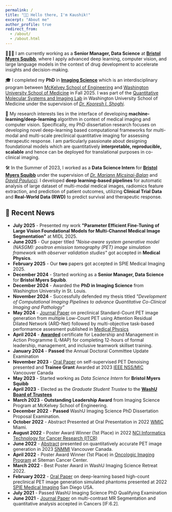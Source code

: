 ```yaml
---
permalink: /
title: "👋🏼 Hello there, I'm Kaushik!"
excerpt: "About me"
author_profile: true
redirect_from: 
  - /about/
  - /about.html
---
```





<!---![Illustration of combining vision and language modalities](/images/image_to_text_vis.png){: .align-right width="300px"}-->
👨🏻‍💻 I am currently working as a **Senior Manager, Data Science** at [**Bristol Myers Squibb**](https://www.bms.com/), where I apply advanced deep learning, computer vision, and large language models in the context of drug development to accelerate insights and decision-making.

🎓 I completed my **PhD** in [**Imaging Science**](https://engineering.wustl.edu/academics/programs/imaging-science/index.html) which is an interdisciplinary program between [McKelvey School of Engineering](https://engineering.wustl.edu/index.html) and [Washington University School of Medicine](https://medicine.wustl.edu/) in Fall 2025. I was part of the [Quantitative Molecular Systems and Imaging Lab](https://www.mir.wustl.edu/research/research-centers/precision-radiotheranostics-translation-center-prtc/labs/shoghi-lab/) in Washington University School of Medicine under the supervision of [*Dr. Kooresh I. Shoghi*](https://www.mir.wustl.edu/employees/kooresh-shoghi/).

🔬 My research interests lies in the interface of developing **machine-learning/deep-learning** algorithm in context of medical imaging and computer vision. Specifically, my PhD dissertation research focuses on developing novel deep-learning based computational frameworks for multi-modal and multi-scale preclinical quantitative imaging for assessing therapeutic response. I am particularly passionate about designing foundational models which are quantitatively **interpretable, reproducible, scalable** and hence can be deployed for translational purposes in co-clinical imaging.

🛠️ In the Summer of 2023, I worked as a **Data Science Intern** for [**Bristol Myers Squibb**](https://www.bms.com/) under the supervision of [*Dr. Mariann Micsinai-Balan*](https://www.linkedin.com/in/mariannmicsinai/) and [*David Paulucci*](https://www.linkedin.com/in/david-paulucci/). I developed **deep learning-based pipelines** for automatic analysis of large dataset of multi-modal medical images, radiomics feature extraction, and prediction of patient outcomes, utilizing **Clinical Trial Data** and **Real-World Data (RWD)** to predict survival and therapeutic response.


## 📰 Recent News
* **July 2025** - Presented my work **"Parameter Efficient Fine-Tuning of Large Vision Foundational Models for Multi-Channel Medical Image Segmentation"** at MIDL 2025.
* **June 2025** - Our paper titled *"Noise‐aware system generative model (NASGM): positron emission tomography (PET) image simulation framework with observer validation studies"* got accepted in **Medical Physics**.
* **February 2025** - Our **two** papers got accepted in SPIE Medical Imaging 2025.
* **December 2024** - Started working as a **Senior Manager, Data Science** for **Bristol Myers Squibb**.
* **December 2024** - Awarded the **PhD in Imaging Science** from Washington University in St. Louis.
* **November 2024** - Successfully defended my thesis titled *"Development of Computational Imaging Pipelines to advance Quantitative Co-Clinical Imaging and Pathology"*
* **May 2024** - [Journal Paper](https://aapm.onlinelibrary.wiley.com/doi/10.1002/mp.17105) on preclinical Standard-Count PET image generation from multiple Low-Count PET using Attention Residual Dilated Network (ARD-Net) followed by multi-objective task-based performamce assesment published in [Medical Physics](https://aapm.onlinelibrary.wiley.com/journal/24734209)
* **April 2024** - [**Awarded**](https://badgr.com/public/assertions/cBw6IgP3SpGhnpZ3GJIQNQ?identity__email=kaushik.dutta@wustl.edu&action=download) certificate for Leadership and Management in Action Programme (L-MAP) for completing 12-hours of formal leadership, management, and inclusive teamwork skillset training. 
* **January 2024** - **Passed** the Annual Doctoral Committee Update Examination
* **November 2023** - [Oral Paper](https://ieeexplore.ieee.org/abstract/document/10338657) on self-supervised PET Denoising presented and **Trainee Grant** Awarded at 2023 [IEEE NSS/MIC](https://nssmic.ieee.org/2023/) Vancouver Canada
* **May 2023** - Started working as *Data Science Intern* for **Bristol Myers Squibb**
* **April 2023** - Elected as the *Graduate Student Trustee* to the [**WashU Board of Trustees**](https://boardoftrustees.wustl.edu/)
* **March 2023** - **Outstanding Leadership Award** from Imaging Science Program at McKelvey School of Engineering.
* **December 2022** - **Passed** WashU Imaging Science PhD Dissertation Proposal Examination.
* **October 2022** - Abstract Presented at Oral Presentation in 2022 [WMIC](https://wmis.org/wmic-2022-highlights/) Miami.
* **August 2022** - Poster Award Winner (1st Place) in 2022 [NCI Informatics Technology for Cancer Research (ITCR)](https://itcr2022.org/)
* **June 2022** - [Abstract](https://jnm.snmjournals.org/content/63/supplement_2/3222.abstracthttps://jnm.snmjournals.org/content/63/supplement_2/3222.abstract) presented on quantitatively accurate PET image generation in 2023 [SNMMI](https://www.snmmi.org/index.aspx) Vancouver Canada.
* **April 2022** - Poster Award Winner (1st Place) in [Oncologic Imaging Program](https://siteman.wustl.edu/research/research-programs/oncologic-imaging-program-oip/) at Siteman Cancer Center.
* **March 2022** - Best Poster Award in WashU Imaging Science Retreat 2022.
* **February 2022** - [Oral Paper](https://www.spiedigitallibrary.org/conference-proceedings-of-spie/12031/120311F/Deep-learning-framework-to-synthesize-high-count-preclinical-PET-images/10.1117/12.2612729.full) on deep-learning based high-count preclinical PET image generation simulated phantoms presented at 2022 [SPIE Medical Imaging](https://spie.org/conferences-and-exhibitions/medical-imaging/program#_=_) San Diego USA.
* **July 2021** - Passed WashU Imaging Science PhD Qualifying Examination
* **June 2021** - [Journal Paper](https://www.mdpi.com/2072-6694/13/15/3795) on multi-contrast MR Segmentation and quantitative analysis accepted in Cancers [IF:6.2].

<!---!
## 🤖 Open Source Contributions
I have experience contributing to [Arena Bench](https://github.com/Arena-Rosnav) a large open-source project for robotic obstacle avoidance using Deep Reinforcement Learning.

Moreover, I have published a [respective paper](https://sudo-boris.github.io/publication/2022-Arena-Bench) at the IROS conference and in the Robotics and Automation Letters (RA-L) journal.

## 📜 Reimplementing and Reproducing Papers
I have experience with independent research. I have implemented the Reward Constrained Policy Optimization paper into stable-baselines3 PPO and reproduced the original results by running and tracking experiments.

To accompany this work, I have submitted a blog post to the **ICLR** Blogposts Track communicating the paper's theory and my results.

Feel free to look at my specific [portfolio entry](https://sudo-boris.github.io/portfolio/RCPPO/).

## 👨🏻‍🔬 Professional Experience
Currently I am working as a **Student Researcher** at the Reliable Multimodal AI Lab at the TU Darmstadt under the supervision of Prof. Marcus Rohrbach working on **Generative Video-Language Modelling**.
Additionally, I have professional experience working as an **Applied Machine Learning Student Researcher** at the Fraunhofer Heinrich Hertz Institute. \
There I worked on dynamic traffic flow forecasting using Graph Neural Networks.

## 📚 Teaching and Community Contributions
To further contribute to the Machine Learning community, I have a [YouTube](https://www.youtube.com/@borismeinardus) and [Medium](https://medium.com/@boris.meinardus) channel where I publish educational Machine Learning content.
-->







